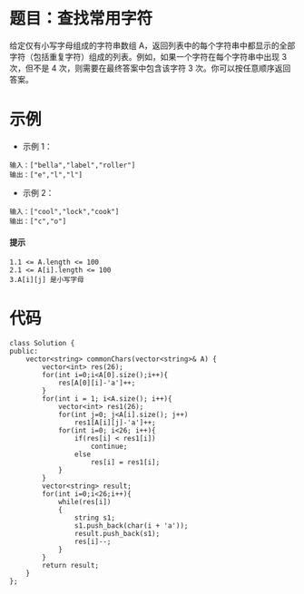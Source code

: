 # 题目：查找常用字符
给定仅有小写字母组成的字符串数组 A，返回列表中的每个字符串中都显示的全部字符（包括重复字符）组成的列表。例如，如果一个字符在每个字符串中出现 3 次，但不是 4 次，则需要在最终答案中包含该字符 3 次。你可以按任意顺序返回答案。

# 示例
- 示例 1：
```
输入：["bella","label","roller"]
输出：["e","l","l"]
```
- 示例 2：
```
输入：["cool","lock","cook"]
输出：["c","o"]
```
#### 提示
	1.1 <= A.length <= 100  
	2.1 <= A[i].length <= 100  
	3.A[i][j] 是小写字母

# 代码
```
class Solution {
public:
    vector<string> commonChars(vector<string>& A) {
        vector<int> res(26);
        for(int i=0;i<A[0].size();i++){
            res[A[0][i]-'a']++;
        }
        for(int i = 1; i<A.size(); i++){
            vector<int> res1(26);
            for(int j=0; j<A[i].size(); j++)
                res1[A[i][j]-'a']++;
            for(int i=0; i<26; i++){
                if(res[i] < res1[i])
                    continue;
                else
                    res[i] = res1[i];
            }
        }
        vector<string> result;
        for(int i=0;i<26;i++){
            while(res[i])
            {
                string s1;
                s1.push_back(char(i + 'a'));
                result.push_back(s1);
                res[i]--;
            }
        }
        return result;
    }
};
```
